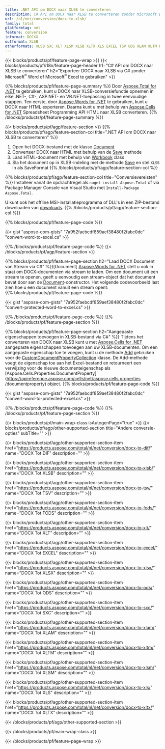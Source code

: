 ```yaml
---
title: .NET API om DOCX naar XLSB te converteren
description: C# API om DOCX naar XLSB te converteren zonder Microsoft Excel of Adobe Reader te gebruiken
url: /nl/net/conversion/docx-to-xlsb/
family: total
platformtag: net
feature: conversion
informat: DOCXX
outformat: XLSB
otherformats: XLSB SXC XLT XLSM XLSB XLTX XLS EXCEL TSV ODS XLAM XLTM FODS DIF
---
```

{{< blocks/products/pf/feature-page-wrap >}}
{{< blocks/products/pf/i18n/feature-page-header h1="C# API om DOCX naar XLSB te converteren" h2="Exporteer DOCX naar XLSB via C# zonder Microsoft<sup>&reg;</sup> Word of Microsoft<sup>&reg;</sup> Excel te gebruiken" >}}

{{% blocks/products/pf/feature-page-summary %}}
Door [Aspose.Total for .NET](https://products.aspose.com/total/net/) te gebruiken, kunt u DOCX naar XLSB-conversiefunctie opnemen in elke .NET-, C#-, ASP.NET- en VB.NET-toepassing in twee eenvoudige stappen. Ten eerste, door [Aspose.Words for .NET](https://products.aspose.com/words/net/) te gebruiken, kunt u DOCX naar HTML exporteren. Daarna kunt u met behulp van [Aspose.Cells for .NET](https://products.aspose.com/cells/net/) Spreadsheet Programming API HTML naar XLSB converteren.
{{% /blocks/products/pf/feature-page-summary  %}}

{{< blocks/products/pf/agp/feature-section >}}
{{% blocks/products/pf/agp/feature-section-col title=".NET API om DOCX naar XLSB te converteren" %}}
1. Open het DOCX-bestand met de klasse [Document](https://apireference.aspose.com/words/net/aspose.words/document)
2. Converteer DOCX naar HTML met behulp van de [Save](https://apireference.aspose.com/words/net/aspose.words.document/save/methods/4) methode
3. Laad HTML-document met behulp van [Workbook](https://apireference.aspose.com/cells/net/aspose.cells/workbook) class
4. Sla het document op in XLSB-indeling met de methode [Save](https://apireference.aspose.com/cells/net/aspose.cells.workbook/save/methods/4) en stel `XLSB` in als SaveFormat
{{% /blocks/products/pf/agp/feature-section-col %}}

{{% blocks/products/pf/agp/feature-section-col title="Conversievereisten" %}}
Installeer vanaf de opdrachtregel als ```nuget install Aspose.Total``` of via Package Manager Console van Visual Studio met ```Install-Package Aspose.Total```.

U kunt ook het offline MSI-installatieprogramma of DLL's in een ZIP-bestand downloaden van [downloads](https://downloads.aspose.com/total/net).
{{% /blocks/products/pf/agp/feature-section-col %}}

{{% blocks/products/pf/feature-page-code %}}

{{< gist "aspose-com-gists" "7a952faebcdf859aef38480f2fabc0dc" "convert-word-to-excel.cs" >}}


{{% /blocks/products/pf/feature-page-code %}}
{{< /blocks/products/pf/agp/feature-section >}}

{{% blocks/products/pf/feature-page-section  h2="Laad DOCX Document van Stream via C#" %}}[Document]
[Aspose.Words for .NET](https://products.aspose.com/words/net/) stelt u ook in staat om DOCX-documenten via stream te laden. Om een document uit een stream te openen, geeft u eenvoudig een stream-object dat het document bevat door aan de [Document](https://apireference.aspose.com/words/net/aspose.words/document)-constructor. Het volgende codevoorbeeld laat zien hoe u een document vanuit een stream opent:  
{{% blocks/products/pf/feature-page-code %}}

{{< gist "aspose-com-gists" "7a952faebcdf859aef38480f2fabc0dc" "convert-protected-word-to-excel.cs" >}}

{{% /blocks/products/pf/feature-page-code  %}}
{{% /blocks/products/pf/feature-page-section %}}

{{% blocks/products/pf/feature-page-section  h2="Aangepaste eigenschappen toevoegen in XLSB-bestand via C#" %}}
Tijdens het converteren van DOCX naar XLSB kunt u met [Aspose.Cells for .NET](https://products.aspose.com/cells/net/) aangepaste eigenschappen toevoegen aan uw XLSB-documenten. Om een aangepaste eigenschap toe te voegen, kunt u de methode [Add](https://apireference.aspose.com/cells/net/aspose.cells.properties/customdocumentpropertycollection/methods/add/index) gebruiken voor de [CustomDocumentPropertyCollection]( https://apireference.aspose.com/cells/net/aspose.cells.properties/customdocumentpropertycollection) klasse. De Add-methode voegt de eigenschap toe aan het Excel-bestand en retourneert een verwijzing voor de nieuwe documenteigenschap als [Aspose.Cells.Properties.DocumentProperty](https://apireference.aspose.com/cells/net/aspose.cells.properties /documentproperty) object. 
{{% blocks/products/pf/feature-page-code %}}

{{< gist "aspose-com-gists" "7a952faebcdf859aef38480f2fabc0dc" "convert-word-to-protected-excel.cs" >}}

{{% /blocks/products/pf/feature-page-code  %}}
{{% /blocks/products/pf/feature-page-section %}}

{{< blocks/products/pf/main-wrap-class isAutogenPage="true" >}}
{{< blocks/products/pf/agp/other-supported-section title="Andere conversie-opties" subTitle="" >}}

{{< blocks/products/pf/agp/other-supported-section-item href="https://products.aspose.com/total/nl/net/conversion/docx-to-dif/" name="DOCX Tot DIF" description="" >}}

{{< blocks/products/pf/agp/other-supported-section-item href="https://products.aspose.com/total/nl/net/conversion/docx-to-xlsb/" name="DOCX Tot XLSB" description="" >}}

{{< blocks/products/pf/agp/other-supported-section-item href="https://products.aspose.com/total/nl/net/conversion/docx-to-tsv/" name="DOCX Tot TSV" description="" >}}

{{< blocks/products/pf/agp/other-supported-section-item href="https://products.aspose.com/total/nl/net/conversion/docx-to-fods/" name="DOCX Tot FODS" description="" >}}

{{< blocks/products/pf/agp/other-supported-section-item href="https://products.aspose.com/total/nl/net/conversion/docx-to-xlt/" name="DOCX Tot XLT" description="" >}}

{{< blocks/products/pf/agp/other-supported-section-item href="https://products.aspose.com/total/nl/net/conversion/docx-to-excel/" name="DOCX Tot EXCEL" description="" >}}

{{< blocks/products/pf/agp/other-supported-section-item href="https://products.aspose.com/total/nl/net/conversion/docx-to-xlsx/" name="DOCX Tot XLSX" description="" >}}

{{< blocks/products/pf/agp/other-supported-section-item href="https://products.aspose.com/total/nl/net/conversion/docx-to-ods/" name="DOCX Tot ODS" description="" >}}

{{< blocks/products/pf/agp/other-supported-section-item href="https://products.aspose.com/total/nl/net/conversion/docx-to-sxc/" name="DOCX Tot SXC" description="" >}}

{{< blocks/products/pf/agp/other-supported-section-item href="https://products.aspose.com/total/nl/net/conversion/docx-to-xlam/" name="DOCX Tot XLAM" description="" >}}

{{< blocks/products/pf/agp/other-supported-section-item href="https://products.aspose.com/total/nl/net/conversion/docx-to-xltm/" name="DOCX Tot XLTM" description="" >}}

{{< blocks/products/pf/agp/other-supported-section-item href="https://products.aspose.com/total/nl/net/conversion/docx-to-xlsm/" name="DOCX Tot XLSM" description="" >}}

{{< blocks/products/pf/agp/other-supported-section-item href="https://products.aspose.com/total/nl/net/conversion/docx-to-xls/" name="DOCX Tot XLS" description="" >}}

{{< blocks/products/pf/agp/other-supported-section-item href="https://products.aspose.com/total/nl/net/conversion/docx-to-xltx/" name="DOCX Tot XLTX" description="" >}}



{{< /blocks/products/pf/agp/other-supported-section >}}

{{< /blocks/products/pf/main-wrap-class >}}

{{< /blocks/products/pf/feature-page-wrap >}}
